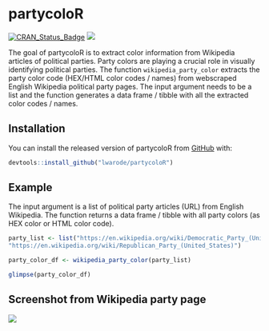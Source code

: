 
<!-- README.md is generated from README.Rmd. Please edit that file -->

# partycoloR

[![CRAN\_Status\_Badge](http://www.r-pkg.org/badges/version/partycoloR?color=brightgreen)](https://cran.r-project.org/package=partycoloR)
![](http://cranlogs.r-pkg.org/badges/partycoloR?color=brightgreen)

The goal of partycoloR is to extract color information from Wikipedia
articles of political parties. Party colors are playing a crucial role
in visually identifying political parties. The function
`wikipedia_party_color` extracts the party color code (HEX/HTML color
codes / names) from webscraped English Wikipedia political party pages.
The input argument needs to be a list and the function generates a data
frame / tibble with all the extracted color codes / names.

## Installation

You can install the released version of partycoloR from
[GitHub](https://github.com/lwarode/partycoloR) with:

``` r
devtools::install_github("lwarode/partycoloR")
```

## Example

The input argument is a list of political party articles (URL) from
English Wikipedia. The function returns a data frame / tibble with all
party colors (as HEX color or HTML color code).

``` r
party_list <- list("https://en.wikipedia.org/wiki/Democratic_Party_(United_States)",
"https://en.wikipedia.org/wiki/Republican_Party_(United_States)")

party_color_df <- wikipedia_party_color(party_list)

glimpse(party_color_df)
```

## Screenshot from Wikipedia party page

![](partycolorR_example.png)
